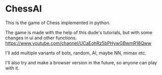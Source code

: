 # ChessAI
 
This is the game of Chess implemented in python.

The game is made with the help of this dude's tutorials, but with some changes in ui and other functions. <br>
https://www.youtube.com/channel/UCaEohRz5bPHywGBwmR18Qww

I'll add multiple variants of bots, random, AI, maybe NN, mimax etc.

I'll also try and make a browser version in the future, so anyone can play with it.
